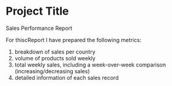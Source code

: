 # Project Title

Sales Performance Report

For thiscReport I have prepared the following metrics:

1. breakdown of sales per country   
2. volume of products sold weekly  
3. total weekly sales, including a week-over-week comparison (increasing/decreasing sales)  
4. detailed information of each sales record
